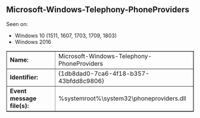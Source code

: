 ## Microsoft-Windows-Telephony-PhoneProviders

Seen on:
* Windows 10 (1511, 1607, 1703, 1709, 1803)
* Windows 2016

<table border="1" class="docutils">
  <tbody>
    <tr>
      <td><b>Name:</b></td>
      <td>Microsoft-Windows-Telephony-PhoneProviders</td>
    </tr>
    <tr>
      <td><b>Identifier:</b></td>
      <td>{1db8dad0-7ca6-4f18-b357-43bfdd8c9806}</td>
    </tr>
    <tr>
      <td><b>Event message file(s):</b></td>
      <td>%systemroot%\system32\phoneproviders.dll</td>
    </tr>
  </tbody>
</table>

&nbsp;

